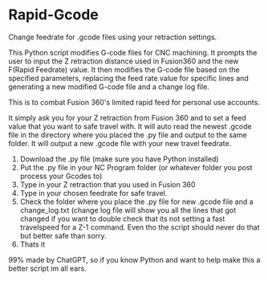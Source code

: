 # Rapid-Gcode
Change feedrate for .gcode files using your retraction settings. 


This Python script modifies G-code files for CNC machining. It prompts the user to input the Z retraction distance used in Fusion360 and the new F(Rapid Feedrate) value. It then modifies the G-code file based on the specified parameters, replacing the feed rate value for specific lines and generating a new modified G-code file and a change log file.

This is to combat Fusion 360's limited rapid feed for personal use accounts. 

It simply ask you for your Z retraction from Fusion 360 and to set a feed value that you want to safe travel with.
It will auto read the newest .gcode file in the directory where you placed the .py file and output to the same folder. 
It will output a new .gcode file with your new travel feedrate. 


1. Download the .py file (make sure you have Python installed)
2. Put the .py file in your NC Program folder (or whatever folder you post process your Gcodes to)
3. Type in your Z retraction that you used in Fusion 360
4. Type in your chosen feedrate for safe travel. 
5. Check the folder where you place the .py file for new .gcode file and a change_log.txt (change log file will show you all the lines that got changed if you want to double check that its not setting a fast travelspeed for a Z-1 command. Even tho the script should never do that but better safe than sorry. 
6. Thats it

99% made by ChatGPT, so if you know Python and want to help make this a better script im all ears.
